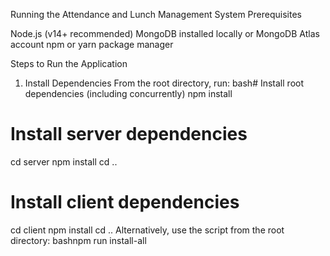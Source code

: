 Running the Attendance and Lunch Management System
Prerequisites

Node.js (v14+ recommended)
MongoDB installed locally or MongoDB Atlas account
npm or yarn package manager

Steps to Run the Application
1. Install Dependencies
From the root directory, run:
bash# Install root dependencies (including concurrently)
npm install

# Install server dependencies
cd server
npm install
cd ..

# Install client dependencies
cd client
npm install
cd ..
Alternatively, use the script from the root directory:
bashnpm run install-all
